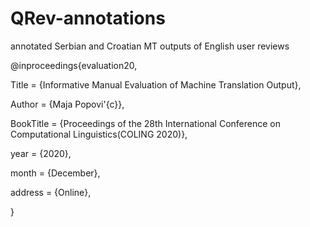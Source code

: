 # QRev-annotations
annotated Serbian and Croatian MT outputs of English user reviews 


@inproceedings{evaluation20,

Title = {Informative Manual Evaluation of Machine Translation Output},

Author = {Maja Popovi\'{c}},

BookTitle = {Proceedings of the 28th International Conference on Computational Linguistics(COLING  2020)},

year = {2020},

month = {December},

address = {Online},

}

